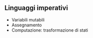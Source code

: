 ## Linguaggi imperativi

- Variabili mutabili 
- Assegnamento
- Computazione: trasformazione di stati